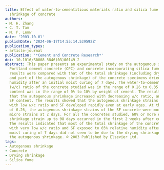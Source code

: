 ```yaml
---
title: Effect of water-to-cementitious materials ratio and silica fume on the autogenous
  shrinkage of concrete
authors:
- M. H. Zhang
- C. T. Tam
- M. P. Leow
date: '2003-10-01'
publishDate: '2024-06-17T14:55:14.539592Z'
publication_types:
- article-journal
publication: '*Cement and Concrete Research*'
doi: 10.1016/S0008-8846(03)00149-2
abstract: This paper presents an experimental study on the autogenous shrinkage of
  Portland cement concrete (OPC) and concrete incorporating silica fume (SF). The
  results were compared with that of the total shrinkage (including drying shrinkage
  and part of the autogenous shrinkage) of the concrete specimens dried in 65% relative
  humidity after an initial moist curing of 7 days. The water-to-cementitious materials
  (w/c) ratio of the concrete studied was in the range of 0.26 to 0.35 and the SF
  content was in the range of 0% to 10% by weight of cement. The results confirmed
  that the autogenous shrinkage increased with decreasing w/c ratio, and with increasing
  SF content. The results showed that the autogenous shrinkage strains of the concrete
  with low w/c ratio and SF developed rapidly even at early ages. At the w/c ratio
  of 0.26, the autogenous shrinkage strains of the SF concrete were more than 100
  micro strains at 2 days. For all the concretes studied, 60% or more of the autogenous
  shrinkage strain up to 98 days occurred in the first 2 weeks after concrete casting.
  The results indicated that most of the total shrinkage of the concrete specimens
  with very low w/c ratio and SF exposed to 65% relative humidity after an initial
  moist curing of 7 days did not seem to be due to the drying shrinkage but due to
  the autogenous shrinkage. © 2003 Published by Elsevier Ltd.
tags:
- Autogenous shrinkage
- Concrete
- Drying shrinkage
- Silica fume
---
```


